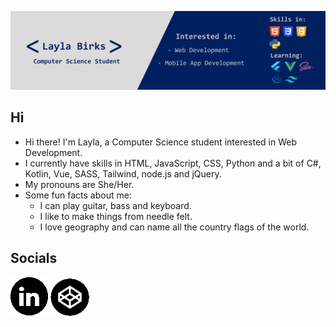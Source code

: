 


![Header](https://raw.githubusercontent.com/laylab2/laylab2/master/github-banner.png "Header")

## Hi

- Hi there! I'm Layla, a Computer Science student interested in Web Development.  
- I currently have skills in HTML, JavaScript, CSS, Python and a bit of C#, Kotlin, Vue, SASS, Tailwind, node.js and jQuery.
- My pronouns are She/Her.
- Some fun facts about me: 
    - I can play guitar, bass and keyboard.
    - I like to make things from needle felt.
    - I love geography and can name all the country flags of the world.
   

## Socials

[![LinkedIn][1.1]][1]
[![CodePen][2.2]][2]

[1.1]: https://raw.githubusercontent.com/laylab2/laylab2/master/linkedin2.png

[1]: https://www.linkedin.com/in/layla-birks/

[2.2]: https://raw.githubusercontent.com/laylab2/laylab2/master/codepen2.png

[2]: https://codepen.io/laylab/pens/public
